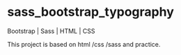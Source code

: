# sass_bootstrap_typography
Bootstrap | Sass | HTML | CSS


This project is based on html /css /sass and practice.
